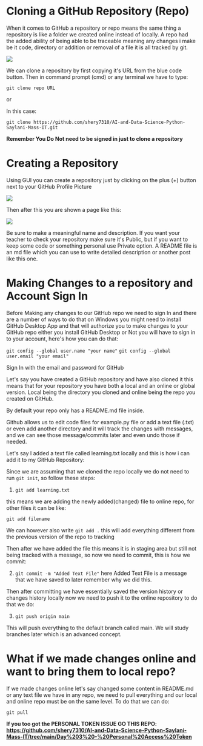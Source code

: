 # Cloning a GitHub Repository (Repo)

When it comes to GitHub a repository or repo means the same thing a repository is like a folder we created online instead of locally. A repo had the added ability of being able to be traceable meaning any changes i make be it code, directory or addition or removal of a file it is all tracked by git. 

![](https://i.imgur.com/iIIwkGw.png)

We can clone a repository by first copying it's URL from the blue code button.
Then in command prompt (cmd) or any terminal we have to type:

`git clone repo URL`

or 

In this case:

`git clone https://github.com/shery7310/AI-and-Data-Science-Python-Saylani-Mass-IT.git`

**Remember You Do Not need to be signed in just to clone a repository**

# Creating a Repository

Using GUI you can create a repository just by clicking on the plus (+) button next to your GitHub Profile Picture

![](https://i.imgur.com/rUdriRz.png)

Then after this you are shown a page like this:

![](https://i.imgur.com/BdcClKB.png)

Be sure to make a meaningful name and description. If you want your teacher to check your repository make sure it's Public, but if you want to keep some code or something personal use Private option. A README file is an md file which you can use to write detailed description or another post like this one. 

# Making Changes to a repository and Account Sign In

Before Making any changes to our GitHub repo we need to sign In and there are a number of ways to do that on Windows you might need to install GitHub Desktop App and that will authorize you to make changes to your GitHub repo either you install GitHub Desktop or Not you will have to sign in to your account, here's how you can do that:

`git config --global user.name "your name"`
`git config --global user.email "your email"`

Sign In with the email and password for GitHub

Let's say you have created a GitHub repository and have also cloned it this means that for your repository you have both a local and an online or global version. Local being the directory you cloned and online being the repo you created on GitHub. 

By default your repo only has a README.md file inside.

Github allows us to edit code files for example.py file or add a text file (.txt) or even add another directory and it will track the changes with messages, and we can see those message/commits later and even undo those if needed.

Let's say I added a text file called learning.txt locally and this is how i can add it to my GitHub Repository:

Since we are assuming that we cloned the repo locally we do not need to run `git init`, so follow these steps:

1. `git add learning.txt`

this means we are adding the newly added(changed) file to online repo, for other files it can be like:

`git add filename`

We can however also write `git add .` this will add everything different from the previous version of the repo to tracking

Then after we have added the file this means it is in staging area but still not being tracked with a message, so now we need to commit, this is how we commit:

2. `git commit -m "Added Text File"` here Added Text File is a message that we have saved to later remember why we did this.

Then after committing we have essentially saved the version history or changes history locally now we need to push it to the online repository to do that we do:

3. `git push origin main`

This will push everything to the default branch called main. We will study branches later which is an advanced concept.

# What if we made changes online and want to bring them to local repo?

If we made changes online let's say changed some content in README.md or any text file we have in any repo, we need to pull everything and our local and online repo must be on the same level. To do that we can do:

`git pull`

**If you too got the PERSONAL TOKEN ISSUE GO THIS REPO: https://github.com/shery7310/AI-and-Data-Science-Python-Saylani-Mass-IT/tree/main/Day%203%20-%20Personal%20Access%20Token**
